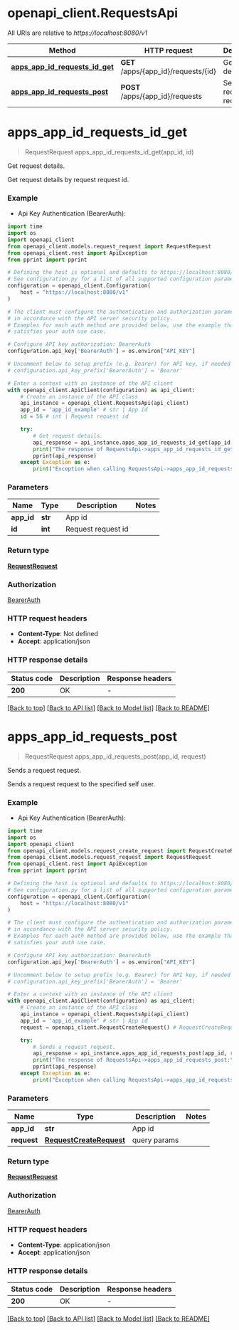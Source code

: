 # openapi_client.RequestsApi

All URIs are relative to *https://localhost:8080/v1*

Method | HTTP request | Description
------------- | ------------- | -------------
[**apps_app_id_requests_id_get**](RequestsApi.md#apps_app_id_requests_id_get) | **GET** /apps/{app_id}/requests/{id} | Get request details.
[**apps_app_id_requests_post**](RequestsApi.md#apps_app_id_requests_post) | **POST** /apps/{app_id}/requests | Sends a request request.


# **apps_app_id_requests_id_get**
> RequestRequest apps_app_id_requests_id_get(app_id, id)

Get request details.

Get request details by request request id.

### Example

* Api Key Authentication (BearerAuth):
```python
import time
import os
import openapi_client
from openapi_client.models.request_request import RequestRequest
from openapi_client.rest import ApiException
from pprint import pprint

# Defining the host is optional and defaults to https://localhost:8080/v1
# See configuration.py for a list of all supported configuration parameters.
configuration = openapi_client.Configuration(
    host = "https://localhost:8080/v1"
)

# The client must configure the authentication and authorization parameters
# in accordance with the API server security policy.
# Examples for each auth method are provided below, use the example that
# satisfies your auth use case.

# Configure API key authorization: BearerAuth
configuration.api_key['BearerAuth'] = os.environ["API_KEY"]

# Uncomment below to setup prefix (e.g. Bearer) for API key, if needed
# configuration.api_key_prefix['BearerAuth'] = 'Bearer'

# Enter a context with an instance of the API client
with openapi_client.ApiClient(configuration) as api_client:
    # Create an instance of the API class
    api_instance = openapi_client.RequestsApi(api_client)
    app_id = 'app_id_example' # str | App id
    id = 56 # int | Request request id

    try:
        # Get request details.
        api_response = api_instance.apps_app_id_requests_id_get(app_id, id)
        print("The response of RequestsApi->apps_app_id_requests_id_get:\n")
        pprint(api_response)
    except Exception as e:
        print("Exception when calling RequestsApi->apps_app_id_requests_id_get: %s\n" % e)
```



### Parameters

Name | Type | Description  | Notes
------------- | ------------- | ------------- | -------------
 **app_id** | **str**| App id | 
 **id** | **int**| Request request id | 

### Return type

[**RequestRequest**](RequestRequest.md)

### Authorization

[BearerAuth](../README.md#BearerAuth)

### HTTP request headers

 - **Content-Type**: Not defined
 - **Accept**: application/json

### HTTP response details
| Status code | Description | Response headers |
|-------------|-------------|------------------|
**200** | OK |  -  |

[[Back to top]](#) [[Back to API list]](../README.md#documentation-for-api-endpoints) [[Back to Model list]](../README.md#documentation-for-models) [[Back to README]](../README.md)

# **apps_app_id_requests_post**
> RequestRequest apps_app_id_requests_post(app_id, request)

Sends a request request.

Sends a request request to the specified self user.

### Example

* Api Key Authentication (BearerAuth):
```python
import time
import os
import openapi_client
from openapi_client.models.request_create_request import RequestCreateRequest
from openapi_client.models.request_request import RequestRequest
from openapi_client.rest import ApiException
from pprint import pprint

# Defining the host is optional and defaults to https://localhost:8080/v1
# See configuration.py for a list of all supported configuration parameters.
configuration = openapi_client.Configuration(
    host = "https://localhost:8080/v1"
)

# The client must configure the authentication and authorization parameters
# in accordance with the API server security policy.
# Examples for each auth method are provided below, use the example that
# satisfies your auth use case.

# Configure API key authorization: BearerAuth
configuration.api_key['BearerAuth'] = os.environ["API_KEY"]

# Uncomment below to setup prefix (e.g. Bearer) for API key, if needed
# configuration.api_key_prefix['BearerAuth'] = 'Bearer'

# Enter a context with an instance of the API client
with openapi_client.ApiClient(configuration) as api_client:
    # Create an instance of the API class
    api_instance = openapi_client.RequestsApi(api_client)
    app_id = 'app_id_example' # str | App id
    request = openapi_client.RequestCreateRequest() # RequestCreateRequest | query params

    try:
        # Sends a request request.
        api_response = api_instance.apps_app_id_requests_post(app_id, request)
        print("The response of RequestsApi->apps_app_id_requests_post:\n")
        pprint(api_response)
    except Exception as e:
        print("Exception when calling RequestsApi->apps_app_id_requests_post: %s\n" % e)
```



### Parameters

Name | Type | Description  | Notes
------------- | ------------- | ------------- | -------------
 **app_id** | **str**| App id | 
 **request** | [**RequestCreateRequest**](RequestCreateRequest.md)| query params | 

### Return type

[**RequestRequest**](RequestRequest.md)

### Authorization

[BearerAuth](../README.md#BearerAuth)

### HTTP request headers

 - **Content-Type**: application/json
 - **Accept**: application/json

### HTTP response details
| Status code | Description | Response headers |
|-------------|-------------|------------------|
**200** | OK |  -  |

[[Back to top]](#) [[Back to API list]](../README.md#documentation-for-api-endpoints) [[Back to Model list]](../README.md#documentation-for-models) [[Back to README]](../README.md)

